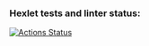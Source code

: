 ### Hexlet tests and linter status:
[![Actions Status](https://github.com/foxy-chay/python-project-lvl2/workflows/hexlet-check/badge.svg)](https://github.com/foxy-chay/python-project-lvl2/actions)